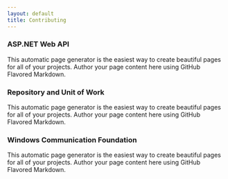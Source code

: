 ```yaml
---
layout: default
title: Contributing
---
```


### ASP.NET Web API
This automatic page generator is the easiest way to create beautiful pages for all of your projects. Author your page content here using GitHub Flavored Markdown.

### Repository and Unit of Work
This automatic page generator is the easiest way to create beautiful pages for all of your projects. Author your page content here using GitHub Flavored Markdown.

### Windows Communication Foundation
This automatic page generator is the easiest way to create beautiful pages for all of your projects. Author your page content here using GitHub Flavored Markdown.

